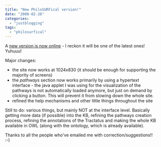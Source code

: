 ```yaml
---
title: "New PhiloSURFical version!"
date: "2008-02-26"
categories: 
  - "justblogging"
tags: 
  - "philosurfical"
---
```


A [new version is now online](http://philosurfical.open.ac.uk/) - I reckon it will be one of the latest ones! Yuhuuu!

Major changes:

- the site now works at 1024x830 (it should be enough for supporting the majority of screens)
- the _pathways_ section now works primarily by using a hypertext interface - the java applet I was using for the visualization of the pathways is not automatically loaded anymore, but just on demand by clicking a button. This will prevent it from slowing down the whole site.
- refined the help mechanisms and other little things throughout the site

Still to do: various things, but mainly NOT at the interface level. Basically getting more data (if possible) into the KB, refining the pathways creation process, refining the annotations of the Tractatus and making the whole KB available in OWL (along with the ontology, which is already available).

Thanks to all the people who've emailed me with correction/suggestions!! :-)
